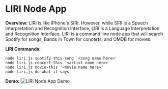 # LIRI Node App

**Overview:** LIRI is like iPhone's SIRI. However, while SIRI is a Speech Interpretation and Recognition Interface, LIRI is a Language Interpretation and Recognition Interface. LIRI is a command line node app that will search Spotify for songs, Bands in Town for concerts, and OMDB for movies.

**LIRI Commands:**
```
node liri.js spotify-this-song '<song name here>'
node liri.js concert-this '<artist name here>'
node liri.js movie-this '<movie name here>'
node liri.js do-what-it-says 
```
**Demo:**
![LIRI Node App Demo](url)
